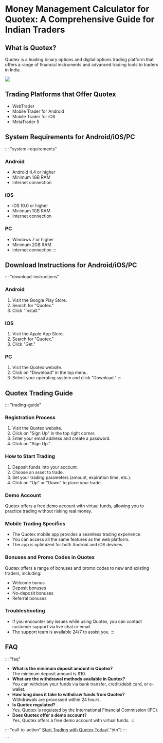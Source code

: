 # Money Management Calculator for Quotex: A Comprehensive Guide for Indian Traders

## What is Quotex?

Quotex is a leading binary options and digital options trading platform
that offers a range of financial instruments and advanced trading tools
to traders in India.

[![](https://static.quotex.io/files/4_en/300_250.jpg)](https://traff.sbs/brokerqxlid)

## Trading Platforms that Offer Quotex

-   WebTrader
-   Mobile Trader for Android
-   Mobile Trader for iOS
-   MetaTrader 5

## System Requirements for Android/iOS/PC

::: \"system-requirements\"
### Android

-   Android 4.4 or higher
-   Minimum 1GB RAM
-   Internet connection

### iOS

-   iOS 10.0 or higher
-   Minimum 1GB RAM
-   Internet connection

### PC

-   Windows 7 or higher
-   Minimum 2GB RAM
-   Internet connection
:::

## Download Instructions for Android/iOS/PC

::: \"download-instructions\"
### Android

1.  Visit the Google Play Store.
2.  Search for "Quotex."
3.  Click "Install."

### iOS

1.  Visit the Apple App Store.
2.  Search for "Quotex."
3.  Click "Get."

### PC

1.  Visit the Quotex website.
2.  Click on "Download" in the top menu.
3.  Select your operating system and click "Download."
:::

## Quotex Trading Guide

::: \"trading-guide\"
### Registration Process

1.  Visit the Quotex website.
2.  Click on "Sign Up" in the top right corner.
3.  Enter your email address and create a password.
4.  Click on "Sign Up."

### How to Start Trading

1.  Deposit funds into your account.
2.  Choose an asset to trade.
3.  Set your trading parameters (amount, expiration time, etc.).
4.  Click on "Up" or "Down" to place your trade.

### Demo Account

Quotex offers a free demo account with virtual funds, allowing you to
practice trading without risking real money.

### Mobile Trading Specifics

-   The Quotex mobile app provides a seamless trading experience.
-   You can access all the same features as the web platform.
-   The app is optimized for both Android and iOS devices.

### Bonuses and Promo Codes in Quotex

Quotex offers a range of bonuses and promo codes to new and existing
traders, including:

-   Welcome bonus
-   Deposit bonuses
-   No-deposit bonuses
-   Referral bonuses

### Troubleshooting

-   If you encounter any issues while using Quotex, you can contact
    customer support via live chat or email.
-   The support team is available 24/7 to assist you.
:::

## FAQ

::: \"faq\"
-   **What is the minimum deposit amount in Quotex?**\
    The minimum deposit amount is \$10.
-   **What are the withdrawal methods available in Quotex?**\
    You can withdraw your funds via bank transfer, credit/debit card, or
    e-wallet.
-   **How long does it take to withdraw funds from Quotex?**\
    Withdrawals are processed within 24 hours.
-   **Is Quotex regulated?**\
    Yes, Quotex is regulated by the International Financial Commission
    (IFC).
-   **Does Quotex offer a demo account?**\
    Yes, Quotex offers a free demo account with virtual funds.
:::

::: \"call-to-action\"
[Start Trading with Quotex
Today](\%22https://traff.sbs/brokerqxlid\%22){."btn"}
:::

\`\`\`

